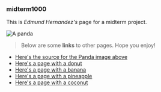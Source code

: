 ### midterm1000

This is _Edmund Hernandez's_ page for a midterm project.

![A panda](https://cdn.britannica.com/80/150980-050-84B9202C/Giant-panda-cub-branch.jpg)

> Below are some **links** to other pages.
> Hope you enjoy!
- [Here's the source for the Panda image above](https://www.britannica.com/animal/giant-panda)
- [Here's a page with a donut](secondPage.md)
- [Here's a page with a banana](thirdPage.md)
- [Here's a page with a pineapple](fourthPage.md)
- [Here's a page with a coconut](fifthPage.md)
